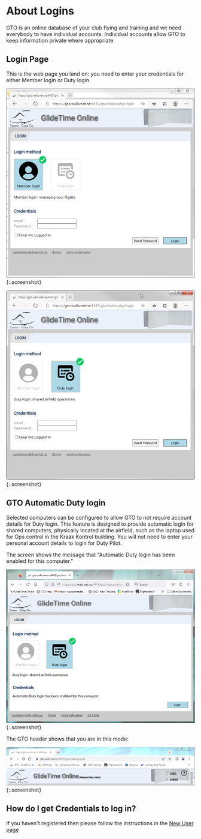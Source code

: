# About Logins

GTO is an online database of your club flying and training and we need everybody to have individual accounts. Individual accounts allow GTO to keep information private where appropriate.

## Login Page

This is the web page you land on: you need to enter your credentials for either Member login or Duty login

![GTO Member Login](./assets/images/GTO_Login_Member.png){:.screenshot}

![GTO Duty Login](./assets/images/GTO_Login_Duty.png){:.screenshot}

## GTO Automatic Duty login

Selected computers can be configured to allow GTO to not require account details for Duty login.  This feature is designed to provide automatic login for shared computers, physically located at the airfield, such as the laptop used for Ops control in the Kraak Kontrol building. You will not need to enter your personal account details to login for Duty Pilot.

The screen shows the message that "Automatic Duty login has been enabled for this computer."

![GTO Automatic Duty Login](./assets/images/GTO_Automatic_Duty_Login.png){:.screenshot}

The GTO header shows that you are in this mode:

![GTO Automatic Duty Login](./assets/images/GTO_Duty_Login_Header.PNG){:.screenshot}

## How do I get Credentials to log in?

If you haven't registered then please follow the instructions in the [New User page](./New_user.md)

